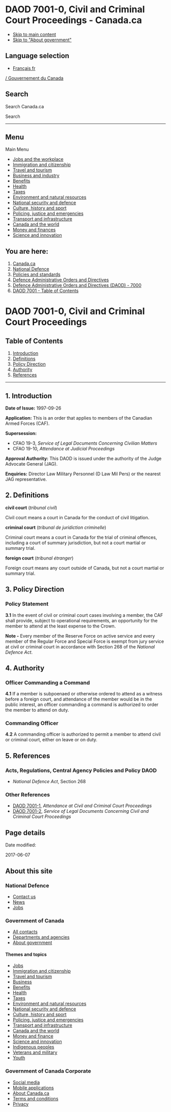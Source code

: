 DAOD 7001-0, Civil and Criminal Court Proceedings - Canada.ca
===============

   

*   [Skip to main content](https://www.canada.ca/en/department-national-defence/corporate/policies-standards/defence-administrative-orders-directives/7000-series/7001/7001-0-civil-and-criminal-court-proceedings.html#wb-cont)
*   [Skip to "About government"](https://www.canada.ca/en/department-national-defence/corporate/policies-standards/defence-administrative-orders-directives/7000-series/7001/7001-0-civil-and-criminal-court-proceedings.html#wb-info)

Language selection
------------------

*   [Français fr](https://www.canada.ca/fr/ministere-defense-nationale/organisation/politiques-normes/directives-ordonnances-administratives-defense/serie-7000/7001/7001-0-actions-en-justice-devant-les-tribunaux-civils-et-les-tribunaux-de-juridiction-criminelle.html)

 [/ Gouvernement du Canada](https://www.canada.ca/en.html)   

Search
------

Search Canada.ca 

Search

* * *

Menu
----

Main Menu

*   [Jobs and the workplace](https://www.canada.ca/en/services/jobs.html)
*   [Immigration and citizenship](https://www.canada.ca/en/services/immigration-citizenship.html)
*   [Travel and tourism](https://travel.gc.ca/)
*   [Business and industry](https://www.canada.ca/en/services/business.html)
*   [Benefits](https://www.canada.ca/en/services/benefits.html)
*   [Health](https://www.canada.ca/en/services/health.html)
*   [Taxes](https://www.canada.ca/en/services/taxes.html)
*   [Environment and natural resources](https://www.canada.ca/en/services/environment.html)
*   [National security and defence](https://www.canada.ca/en/services/defence.html)
*   [Culture, history and sport](https://www.canada.ca/en/services/culture.html)
*   [Policing, justice and emergencies](https://www.canada.ca/en/services/policing.html)
*   [Transport and infrastructure](https://www.canada.ca/en/services/transport.html)
*   [Canada and the world](https://www.international.gc.ca/world-monde/index.aspx?lang=eng)
*   [Money and finances](https://www.canada.ca/en/services/finance.html)
*   [Science and innovation](https://www.canada.ca/en/services/science.html)

You are here:
-------------

1.  [Canada.ca](https://www.canada.ca/en.html)
2.  [National Defence](https://www.canada.ca/en/department-national-defence.html)
3.  [Policies and standards](https://www.canada.ca/en/department-national-defence/corporate/policies-standards.html)
4.  [Defence Administrative Orders and Directives](https://www.canada.ca/en/department-national-defence/corporate/policies-standards/defence-administrative-orders-directives.html)
5.  [Defence Administrative Orders and Directives (DAOD) - 7000](https://www.canada.ca/en/department-national-defence/corporate/policies-standards/defence-administrative-orders-directives/7000-series.html)
6.  [DAOD 7001 - Table of Contents](https://www.canada.ca/en/department-national-defence/corporate/policies-standards/defence-administrative-orders-directives/7000-series/7001.html)

DAOD 7001-0, Civil and Criminal Court Proceedings
=================================================

Table of Contents
-----------------

1.  [Introduction](https://www.canada.ca/en/department-national-defence/corporate/policies-standards/defence-administrative-orders-directives/7000-series/7001/7001-0-civil-and-criminal-court-proceedings.html#int)
2.  [Definitions](https://www.canada.ca/en/department-national-defence/corporate/policies-standards/defence-administrative-orders-directives/7000-series/7001/7001-0-civil-and-criminal-court-proceedings.html#def)
3.  [Policy Direction](https://www.canada.ca/en/department-national-defence/corporate/policies-standards/defence-administrative-orders-directives/7000-series/7001/7001-0-civil-and-criminal-court-proceedings.html#pd)
4.  [Authority](https://www.canada.ca/en/department-national-defence/corporate/policies-standards/defence-administrative-orders-directives/7000-series/7001/7001-0-civil-and-criminal-court-proceedings.html#aut)
5.  [References](https://www.canada.ca/en/department-national-defence/corporate/policies-standards/defence-administrative-orders-directives/7000-series/7001/7001-0-civil-and-criminal-court-proceedings.html#ref)

* * *

1\. Introduction
----------------

**Date of Issue:** 1997-09-26

**Application:** This is an order that applies to members of the Canadian Armed Forces (CAF).

**Supersession:**

*   CFAO 19-3, _Service of Legal Documents Concerning Civilian Matters_
*   CFAO 19-10, _Attendance at Judicial Proceedings_

**Approval Authority:** This DAOD is issued under the authority of the Judge Advocate General (JAG).

**Enquiries:** Director Law Military Personnel (D Law Mil Pers) or the nearest JAG representative.

2\. Definitions
---------------

**civil court** (_tribunal civil_)

Civil court means a court in Canada for the conduct of civil litigation.

**criminal court** (_tribunal de juridiction criminelle_)

Criminal court means a court in Canada for the trial of criminal offences, including a court of summary jurisdiction, but not a court martial or summary trial.

**foreign court** (_tribunal étranger_)

Foreign court means any court outside of Canada, but not a court martial or summary trial.

3\. Policy Direction
--------------------

### Policy Statement

**3.1** In the event of civil or criminal court cases involving a member, the CAF shall provide, subject to operational requirements, an opportunity for the member to attend at the least expense to the Crown.

**Note -** Every member of the Reserve Force on active service and every member of the Regular Force and Special Force is exempt from jury service at civil or criminal court in accordance with Section 268 of the _National Defence Act_.

4\. Authority
-------------

### Officer Commanding a Command

**4.1** If a member is subpoenaed or otherwise ordered to attend as a witness before a foreign court, and attendance of the member would be in the public interest, an officer commanding a command is authorized to order the member to attend on duty.

### Commanding Officer

**4.2** A commanding officer is authorized to permit a member to attend civil or criminal court, either on leave or on duty.

5\. References
--------------

### Acts, Regulations, Central Agency Policies and Policy DAOD

*   _National Defence Act_, Section 268

### Other References

*   [DAOD 7001-1](https://www.canada.ca/en/department-national-defence/corporate/policies-standards/defence-administrative-orders-directives/7000-series/7001/7001-1-attendance-at-civil-and-criminal-court-proceedings.html), _Attendance at Civil and Criminal Court Proceedings_
*   [DAOD 7001-2](https://www.canada.ca/en/department-national-defence/corporate/policies-standards/defence-administrative-orders-directives/7000-series/7001/7001-2-service-of-legal-documents-concerning-civil-and-criminal-court-proceedings.html), _Service of Legal Documents Concerning Civil and Criminal Court Proceedings_

Page details
------------

Date modified:

2017-06-07

About this site
---------------

### National Defence

*   [Contact us](https://www.canada.ca/en/department-national-defence/services/contact-us.html)
*   [News](https://www.canada.ca/en/department-national-defence/corporate/news.html)
*   [Jobs](https://www.canada.ca/en/department-national-defence/corporate/job-opportunities.html)

### Government of Canada

*   [All contacts](https://www.canada.ca/en/contact.html)
*   [Departments and agencies](https://www.canada.ca/en/government/dept.html)
*   [About government](https://www.canada.ca/en/government/system.html)

#### Themes and topics

*   [Jobs](https://www.canada.ca/en/services/jobs.html)
*   [Immigration and citizenship](https://www.canada.ca/en/services/immigration-citizenship.html)
*   [Travel and tourism](https://travel.gc.ca/)
*   [Business](https://www.canada.ca/en/services/business.html)
*   [Benefits](https://www.canada.ca/en/services/benefits.html)
*   [Health](https://www.canada.ca/en/services/health.html)
*   [Taxes](https://www.canada.ca/en/services/taxes.html)
*   [Environment and natural resources](https://www.canada.ca/en/services/environment.html)
*   [National security and defence](https://www.canada.ca/en/services/defence.html)
*   [Culture, history and sport](https://www.canada.ca/en/services/culture.html)
*   [Policing, justice and emergencies](https://www.canada.ca/en/services/policing.html)
*   [Transport and infrastructure](https://www.canada.ca/en/services/transport.html)
*   [Canada and the world](https://international.gc.ca/world-monde/index.aspx?lang=eng)
*   [Money and finance](https://www.canada.ca/en/services/finance.html)
*   [Science and innovation](https://www.canada.ca/en/services/science.html)
*   [Indigenous peoples](https://www.canada.ca/en/services/indigenous-peoples.html)
*   [Veterans and military](https://www.canada.ca/en/services/veterans-military.html)
*   [Youth](https://www.canada.ca/en/services/youth.html)

### Government of Canada Corporate

*   [Social media](https://www.canada.ca/en/social.html)
*   [Mobile applications](https://www.canada.ca/en/mobile.html)
*   [About Canada.ca](https://www.canada.ca/en/government/about.html)
*   [Terms and conditions](https://www.canada.ca/en/department-national-defence/services/terms-conditions.html)
*   [Privacy](https://www.canada.ca/en/department-national-defence/services/privacy.html)

